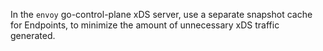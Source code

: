 In the `envoy` go-control-plane xDS server, use a separate snapshot cache for Endpoints, to minimize the amount of unnecessary xDS traffic generated.